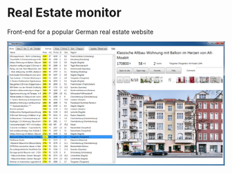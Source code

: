 # Real Estate monitor
Front-end for a popular German real estate website

![Screenshot](screenshot.png?raw=true)
